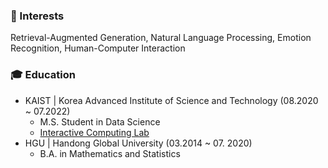 ### 📡  Interests
Retrieval-Augmented Generation, Natural Language Processing, Emotion Recognition, Human-Computer Interaction


### 🎓  Education
  - KAIST | Korea Advanced Institute of Science and Technology (08.2020 ~ 07.2022) 
    - M.S. Student in Data Science
    - [Interactive Computing Lab](https://ic.kaist.ac.kr/)
  - HGU | Handong Global University (03.2014 ~ 07. 2020)
    - B.A. in Mathematics and Statistics
